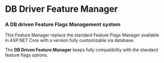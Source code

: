 # DB Driver Feature Manager
### A DB driven Feature Flags Management system

This Feature Manager replace the standard Feature Flags Manager available in ASP.NET Core with a version fully customizable via database.  
  
The **DB Driven Feature Manager** keeps fully compatibility with the standard feature flags options.
